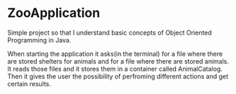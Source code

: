 # ZooApplication
Simple project so that I understand basic concepts of Object Oriented Programming in Java.

When starting the application it asks(in the terminal) for a file where there are stored shelters for animals and for a file where there are stored animals. It reads those files and it stores them in a container called AnimalCatalog. Then it gives the user the possibility of perfroming different actions and get certain results.
